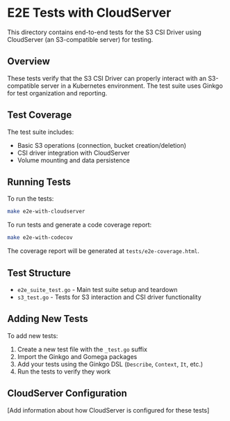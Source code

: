 # E2E Tests with CloudServer

This directory contains end-to-end tests for the S3 CSI Driver using CloudServer (an S3-compatible server) for testing.

## Overview

These tests verify that the S3 CSI Driver can properly interact with an S3-compatible server in a Kubernetes environment. The test suite uses Ginkgo for test organization and reporting.

## Test Coverage

The test suite includes:

- Basic S3 operations (connection, bucket creation/deletion)
- CSI driver integration with CloudServer
- Volume mounting and data persistence

## Running Tests

To run the tests:

```bash
make e2e-with-cloudserver
```

To run tests and generate a code coverage report:

```bash
make e2e-with-codecov
```

The coverage report will be generated at `tests/e2e-coverage.html`.

## Test Structure

- `e2e_suite_test.go` - Main test suite setup and teardown
- `s3_test.go` - Tests for S3 interaction and CSI driver functionality

## Adding New Tests

To add new tests:

1. Create a new test file with the `_test.go` suffix
2. Import the Ginkgo and Gomega packages
3. Add your tests using the Ginkgo DSL (`Describe`, `Context`, `It`, etc.)
4. Run the tests to verify they work

## CloudServer Configuration

[Add information about how CloudServer is configured for these tests] 
